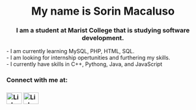 <center><h1> My name is Sorin Macaluso </h1></center>
<center><h3> I am a student at Marist College that is studying software development.</h1></center>
- I am currently learning MySQL, PHP, HTML, SQL. <br>
- I am looking for internship opertunities and furthering my skills.<br>
- I currently have skills in C++, Pythong, Java, and JavaScript<br>
<h3 align="left">Connect with me at:<h3>
<a href="http://linkedin.com/in/sorin-macaluso-344638220"><img align="center" src="http://linkedin.com/in/sorin-macaluso-344638220" alt="LinkedIn" height="30" width="40" /></a>
<a href="mailto:sorinmagnusmacaluso@gmail.com"><img align="center" src="mailto:sorinmagnusmacaluso@gmail.com" alt="LinkedIn" height="30" width="40" /></a>
